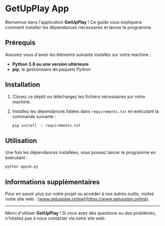 # GetUpPlay App

Bienvenue dans l'application **GetUpPlay** ! Ce guide vous expliquera comment installer les dépendances nécessaires et lancer le programme.

## Prérequis

Assurez-vous d'avoir les éléments suivants installés sur votre machine :

- **Python 3.8 ou une version ultérieure**
- **pip**, le gestionnaire de paquets Python

## Installation

1. Clonez ce dépôt ou téléchargez les fichiers nécessaires sur votre machine.
2. Installez les dépendances listées dans `requirements.txt` en exécutant la commande suivante :

   ```bash
   pip install -r requirements.txt
   ```

## Utilisation

Une fois les dépendances installées, vous pouvez lancer le programme en exécutant :

```bash
python appv6.py
```

## Informations supplémentaires

Pour en savoir plus sur notre projet ou accéder à nos autres outils, visitez notre site web : [www.getupplay.online](https://www.getupplay.online).

---

Merci d'utiliser **GetUpPlay** ! Si vous avez des questions ou des problèmes, n'hésitez pas à nous contacter via notre site web.
